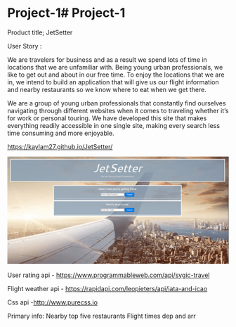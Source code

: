 # Project-1# Project-1

Product title; 
JetSetter


User Story :

We are travelers for business and as a result we spend lots of time in locations that we are unfamiliar with. Being young urban professionals, we like to get out and about in our free time. To enjoy the locations that we are in, we intend to build an application that will give us our flight information and nearby restaurants so we know where to eat when we get there.

We are a group of young urban professionals that constantly find ourselves navigating through different websites when it comes to traveling whether it’s for work or personal touring. We have developed this site that makes everything readily accessible in one single site, making every search less time consuming and more enjoyable. 

https://kaylam27.github.io/JetSetter/

![grab-jetsetter-gif](https://github.com/kaylam27/JetSetter/blob/master/images/jestsetterGIF.gif)

User rating api - https://www.programmableweb.com/api/sygic-travel

Flight weather api - https://rapidapi.com/leopieters/api/iata-and-icao

Css api -http://www.purecss.io


Primary info: 
Nearby top five restaurants
Flight times dep and arr




